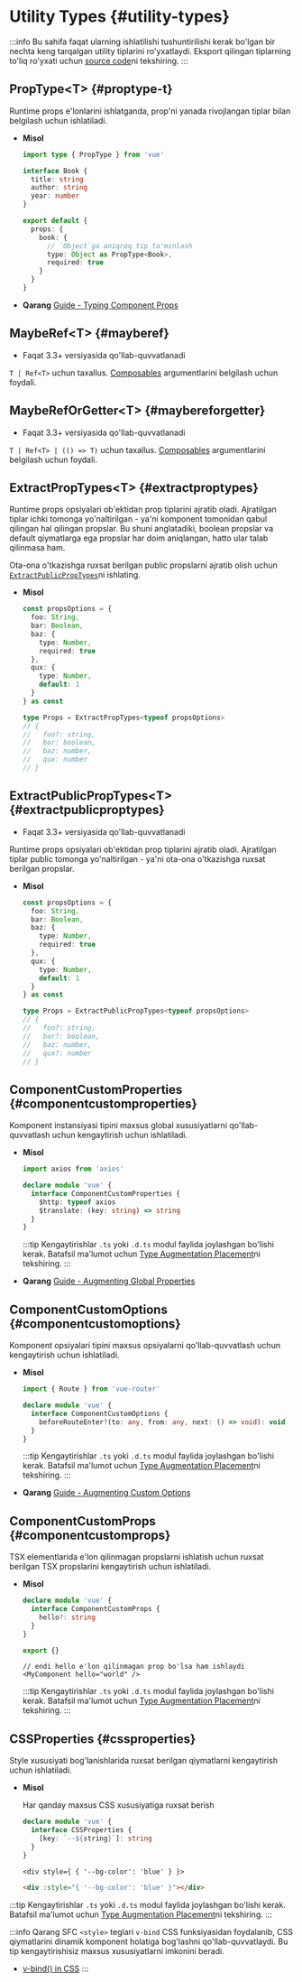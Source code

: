 # Utility Types {#utility-types}

:::info
Bu sahifa faqat ularning ishlatilishi tushuntirilishi kerak bo'lgan bir nechta keng tarqalgan utility tiplarini ro'yxatlaydi. Eksport qilingan tiplarning to'liq ro'yxati uchun [source code](https://github.com/vuejs/core/blob/main/packages/runtime-core/src/index.ts#L131)ni tekshiring.
:::

## PropType\<T> {#proptype-t}

Runtime props e'lonlarini ishlatganda, prop'ni yanada rivojlangan tiplar bilan belgilash uchun ishlatiladi.

- **Misol**

  ```ts
  import type { PropType } from 'vue'

  interface Book {
    title: string
    author: string
    year: number
  }

  export default {
    props: {
      book: {
        // `Object`ga aniqroq tip ta'minlash
        type: Object as PropType<Book>,
        required: true
      }
    }
  }
  ```

- **Qarang** [Guide - Typing Component Props](/guide/typescript/options-api#typing-component-props)

## MaybeRef\<T> {#mayberef}

- Faqat 3.3+ versiyasida qo'llab-quvvatlanadi

`T | Ref<T>` uchun taxallus. [Composables](/guide/reusability/composables.html) argumentlarini belgilash uchun foydali.

## MaybeRefOrGetter\<T> {#maybereforgetter}

- Faqat 3.3+ versiyasida qo'llab-quvvatlanadi

`T | Ref<T> | (() => T)` uchun taxallus. [Composables](/guide/reusability/composables.html) argumentlarini belgilash uchun foydali.

## ExtractPropTypes\<T> {#extractproptypes}

Runtime props opsiyalari ob'ektidan prop tiplarini ajratib oladi. Ajratilgan tiplar ichki tomonga yo'naltirilgan - ya'ni komponent tomonidan qabul qilingan hal qilingan propslar. Bu shuni anglatadiki, boolean propslar va default qiymatlarga ega propslar har doim aniqlangan, hatto ular talab qilinmasa ham.

Ota-ona o'tkazishga ruxsat berilgan public propslarni ajratib olish uchun [`ExtractPublicPropTypes`](#extractpublicproptypes)ni ishlating.

- **Misol**

  ```ts
  const propsOptions = {
    foo: String,
    bar: Boolean,
    baz: {
      type: Number,
      required: true
    },
    qux: {
      type: Number,
      default: 1
    }
  } as const

  type Props = ExtractPropTypes<typeof propsOptions>
  // {
  //   foo?: string,
  //   bar: boolean,
  //   baz: number,
  //   qux: number
  // }
  ```

## ExtractPublicPropTypes\<T> {#extractpublicproptypes}

- Faqat 3.3+ versiyasida qo'llab-quvvatlanadi

Runtime props opsiyalari ob'ektidan prop tiplarini ajratib oladi. Ajratilgan tiplar public tomonga yo'naltirilgan - ya'ni ota-ona o'tkazishga ruxsat berilgan propslar.

- **Misol**

  ```ts
  const propsOptions = {
    foo: String,
    bar: Boolean,
    baz: {
      type: Number,
      required: true
    },
    qux: {
      type: Number,
      default: 1
    }
  } as const

  type Props = ExtractPublicPropTypes<typeof propsOptions>
  // {
  //   foo?: string,
  //   bar?: boolean,
  //   baz: number,
  //   qux?: number
  // }
  ```

## ComponentCustomProperties {#componentcustomproperties}

Komponent instansiyasi tipini maxsus global xususiyatlarni qo'llab-quvvatlash uchun kengaytirish uchun ishlatiladi.

- **Misol**

  ```ts
  import axios from 'axios'

  declare module 'vue' {
    interface ComponentCustomProperties {
      $http: typeof axios
      $translate: (key: string) => string
    }
  }
  ```

  :::tip
  Kengaytirishlar `.ts` yoki `.d.ts` modul faylida joylashgan bo'lishi kerak. Batafsil ma'lumot uchun [Type Augmentation Placement](/guide/typescript/options-api#augmenting-global-properties)ni tekshiring.
  :::

- **Qarang** [Guide - Augmenting Global Properties](/guide/typescript/options-api#augmenting-global-properties)

## ComponentCustomOptions {#componentcustomoptions}

Komponent opsiyalari tipini maxsus opsiyalarni qo'llab-quvvatlash uchun kengaytirish uchun ishlatiladi.

- **Misol**

  ```ts
  import { Route } from 'vue-router'

  declare module 'vue' {
    interface ComponentCustomOptions {
      beforeRouteEnter?(to: any, from: any, next: () => void): void
    }
  }
  ```

  :::tip
  Kengaytirishlar `.ts` yoki `.d.ts` modul faylida joylashgan bo'lishi kerak. Batafsil ma'lumot uchun [Type Augmentation Placement](/guide/typescript/options-api#augmenting-global-properties)ni tekshiring.
  :::

- **Qarang** [Guide - Augmenting Custom Options](/guide/typescript/options-api#augmenting-custom-options)

## ComponentCustomProps {#componentcustomprops}

TSX elementlarida e'lon qilinmagan propslarni ishlatish uchun ruxsat berilgan TSX propslarini kengaytirish uchun ishlatiladi.

- **Misol**

  ```ts
  declare module 'vue' {
    interface ComponentCustomProps {
      hello?: string
    }
  }

  export {}
  ```

  ```tsx
  // endi hello e'lon qilinmagan prop bo'lsa ham ishlaydi
  <MyComponent hello="world" />
  ```

  :::tip
  Kengaytirishlar `.ts` yoki `.d.ts` modul faylida joylashgan bo'lishi kerak. Batafsil ma'lumot uchun [Type Augmentation Placement](/guide/typescript/options-api#augmenting-global-properties)ni tekshiring.
  :::

## CSSProperties {#cssproperties}

Style xususiyati bog'lanishlarida ruxsat berilgan qiymatlarni kengaytirish uchun ishlatiladi.

- **Misol**

  Har qanday maxsus CSS xususiyatiga ruxsat berish

  ```ts
  declare module 'vue' {
    interface CSSProperties {
      [key: `--${string}`]: string
    }
  }
  ```

  ```tsx
  <div style={ { '--bg-color': 'blue' } }>
  ```

  ```html
  <div :style="{ '--bg-color': 'blue' }"></div>
  ```

:::tip
Kengaytirishlar `.ts` yoki `.d.ts` modul faylida joylashgan bo'lishi kerak. Batafsil ma'lumot uchun [Type Augmentation Placement](/guide/typescript/options-api#augmenting-global-properties)ni tekshiring.
:::

:::info Qarang
SFC `<style>` teglari `v-bind` CSS funksiyasidan foydalanib, CSS qiymatlarini dinamik komponent holatiga bog'lashni qo'llab-quvvatlaydi. Bu tip kengaytirishisiz maxsus xususiyatlarni imkonini beradi.

- [v-bind() in CSS](/api/sfc-css-features#v-bind-in-css)
  :::
